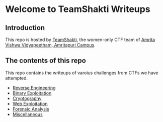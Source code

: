 # Welcome to TeamShakti Writeups

## Introduction

This repo is hosted by [TeamShakti](http://Team-Shakti.github.io/),  the women-only CTF team of [Amrita Vishwa Vidyapeetham, Amritapuri Campus](https://www.amrita.edu/amritapuri/).

## The contents of this repo 

This repo contains the writeups of varoius challenges from CTFs we have attempted.

- [Reverse Engineering](reversing/intro/)
- [Binary Exploitation](pwning/intro/)
- [Cryptography](crypto/intro/)
- [Web Exploitation](web/intro/)
- [Forensic Analysis](forensics/intro/)
- [Miscellaneous](misc/intro/)



